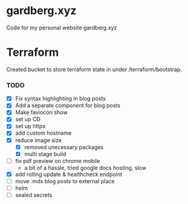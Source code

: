 # gardberg.xyz

Code for my personal website gardberg.xyz

# Terraform

Created bucket to store terraform state in under /terraform/bootstrap.

### TODO

- [x] Fix syntax highlighting in blog posts
- [x] Add a separate component for blog posts
- [x] Make faviocon show
- [x] set up CD
- [x] set up https
- [x] add custom hostname
- [x] reduce image size
  - [x] removed unecessary packages
  - [x] multi stage build
- [ ] fix pdf preview on chrome mobile
  - a bit of a hassle, tried google docs hosting, slow
- [x] add rolling update & healthcheck endpoint
- [ ] move .mdx blog posts to external place
- [ ] helm
- [ ] sealed secrets
